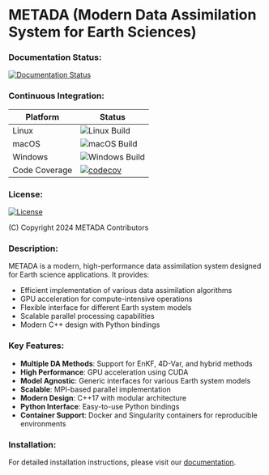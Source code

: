 # METADA (Modern Data Assimilation System for Earth Sciences)

### Documentation Status:
[![Documentation Status](https://readthedocs.org/projects/modern-data-assimilation-system-for-earth-sciences/badge/?version=latest)](https://modern-data-assimilation-system-for-earth-sciences.readthedocs.io/en/latest/?badge=latest)

### Continuous Integration:
| Platform      | Status |
| ------------- | ------ |
| Linux         | ![Linux Build](https://github.com/open-x-da/metada/workflows/Linux/badge.svg) |
| macOS         | ![macOS Build](https://github.com/your-org/metada/workflows/macOS/badge.svg) |
| Windows       | ![Windows Build](https://github.com/open-x-da/metada/workflows/Windows/badge.svg) |
| Code Coverage | [![codecov](https://codecov.io/gh/your-org/metada/branch/main/graph/badge.svg)](https://codecov.io/gh/your-org/metada) |

### License:
[![License](https://img.shields.io/badge/License-Apache%202.0-blue.svg)](https://opensource.org/licenses/Apache-2.0)

(C) Copyright 2024 METADA Contributors

### Description:

METADA is a modern, high-performance data assimilation system designed for Earth science applications. It provides:

- Efficient implementation of various data assimilation algorithms
- GPU acceleration for compute-intensive operations
- Flexible interface for different Earth system models
- Scalable parallel processing capabilities
- Modern C++ design with Python bindings

### Key Features:

- **Multiple DA Methods**: Support for EnKF, 4D-Var, and hybrid methods
- **High Performance**: GPU acceleration using CUDA
- **Model Agnostic**: Generic interfaces for various Earth system models
- **Scalable**: MPI-based parallel implementation
- **Modern Design**: C++17 with modular architecture
- **Python Interface**: Easy-to-use Python bindings
- **Container Support**: Docker and Singularity containers for reproducible environments

### Installation:

For detailed installation instructions, please visit our [documentation](https://modern-data-assimilation-system-for-earth-sciences.readthedocs.io/en/latest/index.html).
